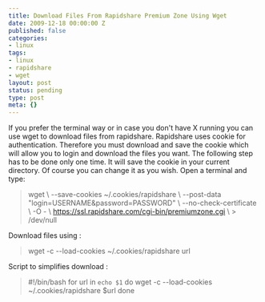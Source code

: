 ```yaml
---
title: Download Files From Rapidshare Premium Zone Using Wget
date: 2009-12-18 00:00:00 Z
published: false
categories:
- linux
tags:
- linux
- rapidshare
- wget
layout: post
status: pending
type: post
meta: {}
---
```


If you prefer the terminal way or in case you don't have X running you can use wget to download files from rapidshare. Rapidshare uses cookie for authentication. Therefore you must download and save the cookie which will allow you to login and download the files you want. The following step has to be done only one time. It will save the cookie in your current directory. Of course you can change it as you wish. Open a terminal and type:

> wget \ --save-cookies ~/.cookies/rapidshare \ --post-data "login=USERNAME&password=PASSWORD" \ --no-check-certificate \ -O - \ https://ssl.rapidshare.com/cgi-bin/premiumzone.cgi \ \> /dev/null

Download files using :

> wget -c --load-cookies ~/.cookies/rapidshare url

Script to simplifies download :

> #!/bin/bash for url in `echo $1` do wget -c --load-cookies ~/.cookies/rapidshare $url done

